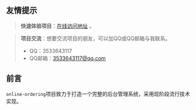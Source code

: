 ## 友情提示

> **快速体验项目**：[在线访问地址](http://order.toponlineweb.top) 。

> **项目交流**：想要交流项目的朋友，可以加QQ或QQ邮箱与我联系。
> - QQ：3533643117 
> - QQ邮箱：3533643117@qq.com


## 前言

`online-ordering`项目致力于打造一个完整的后台管理系统，采用现阶段流行技术实现。

